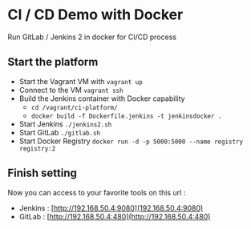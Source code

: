 CI / CD Demo with Docker
========================

Run GitLab / Jenkins 2 in docker for CI/CD process

## Start the platform 

+ Start the Vagrant VM with `vagrant up`
+ Connect to the VM `vagrant ssh`
+ Build the Jenkins container with Docker capability 
	+ `cd /vagrant/ci-platform/`
	+ `docker build -f Dockerfile.jenkins -t jenkinsdocker .`
+ Start Jenkins `./jenkins2.sh`
+ Start GitLab `./gitlab.sh`
+ Start Docker Registry `docker run -d -p 5000:5000 --name registry registry:2`

## Finish setting

Now you can access to your favorite tools on this url : 
+ Jenkins : [http://192.168.50.4:9080](192.168.50.4:9080)
+ GitLab : [http://192.168.50.4:480](http://192.168.50.4:480)


